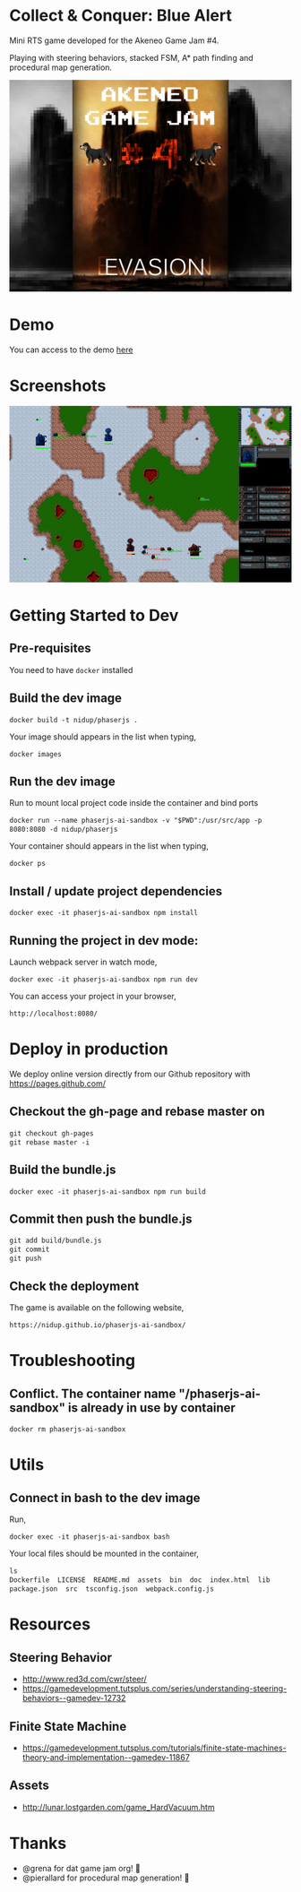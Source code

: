 # Collect & Conquer: Blue Alert

Mini RTS game developed for the Akeneo Game Jam #4.

Playing with steering behaviors, stacked FSM, A* path finding and procedural map generation.

![Image of GameJam](doc/game-jam-4.jpg)

# Demo

You can access to the demo [here](https://nidup.github.io/collect-and-conquer/)

# Screenshots

![Image of GameJam](doc/attack.png)

# Getting Started to Dev

## Pre-requisites

You need to have `docker` installed

## Build the dev image

```
docker build -t nidup/phaserjs .
```

Your image should appears in the list when typing,
```
docker images
```

## Run the dev image

Run to mount local project code inside the container and bind ports
```
docker run --name phaserjs-ai-sandbox -v "$PWD":/usr/src/app -p 8080:8080 -d nidup/phaserjs
```

Your container should appears in the list when typing,
```
docker ps
```

## Install / update project dependencies

```
docker exec -it phaserjs-ai-sandbox npm install
```

## Running the project in dev mode:

Launch webpack server in watch mode,
```
docker exec -it phaserjs-ai-sandbox npm run dev
```

You can access your project in your browser,
```
http://localhost:8080/
```

# Deploy in production

We deploy online version directly from our Github repository with https://pages.github.com/

## Checkout the gh-page and rebase master on

```
git checkout gh-pages
git rebase master -i
```

## Build the bundle.js

```
docker exec -it phaserjs-ai-sandbox npm run build
```

## Commit then push the bundle.js

```
git add build/bundle.js
git commit
git push
```

## Check the deployment

The game is available on the following website,
```
https://nidup.github.io/phaserjs-ai-sandbox/
```

# Troubleshooting

## Conflict. The container name "/phaserjs-ai-sandbox" is already in use by container

```
docker rm phaserjs-ai-sandbox
```

# Utils

## Connect in bash to the dev image

Run,
```
docker exec -it phaserjs-ai-sandbox bash
```

Your local files should be mounted in the container,
```
ls
Dockerfile  LICENSE  README.md	assets	bin  doc  index.html  lib  package.json  src  tsconfig.json  webpack.config.js
```

# Resources

## Steering Behavior

 - http://www.red3d.com/cwr/steer/
 - https://gamedevelopment.tutsplus.com/series/understanding-steering-behaviors--gamedev-12732

## Finite State Machine

 - https://gamedevelopment.tutsplus.com/tutorials/finite-state-machines-theory-and-implementation--gamedev-11867

## Assets

 - http://lunar.lostgarden.com/game_HardVacuum.htm

# Thanks

 - @grena for dat game jam org! :tada:
 - @pierallard for procedural map generation! :tada:
